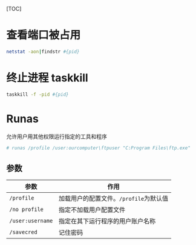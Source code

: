 [TOC]

# 查看端口被占用

``` bash
netstat -aon|findstr #{pid}
```

# 终止进程 taskkill

``` bash
taskkill -f -pid #{pid}
```



# Runas

允许用户用其他权限运行指定的工具和程序

``` bash
# runas /profile /user:ourcomputer\ftpuser "C:Program Files\ftp.exe"
```

## 参数

| 参数 | 作用 |
| ---- | ---- |
|`/profile` |  加载用户的配置文件。`/profile`为默认值 |
|`/no profile` | 指定不加载用户配置文件 |
|`/user:username` |  指定在其下运行程序的用户账户名称 |
|`/savecred` | 记住密码 |